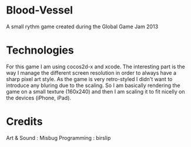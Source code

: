 Blood-Vessel
============

A small rythm game created during the Global Game Jam 2013

Technologies
============

For this game I am using cocos2d-x and xcode. The interesting part is the way I manage the different screen resolution in order to always have a sharp pixel art style. As the game is very retro-styled I didn't want to introduce any bluring due to the scaling. So I am basically rendering the game on a small texture (160x240) and then I am scaling it to fit nicelly on the devices (iPhone, iPad).

Credits
============

Art & Sound : Misbug
Programming : birslip